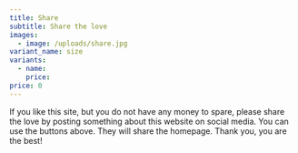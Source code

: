 ```yaml
---
title: Share
subtitle: Share the love
images:
  - image: /uploads/share.jpg
variant_name: size
variants:
  - name:
    price:
price: 0
---
```


If you like this site, but you do not have any money to spare, please share the love by posting something about this website on social media. You can use the buttons above. They will share the homepage. Thank you, you are the best!